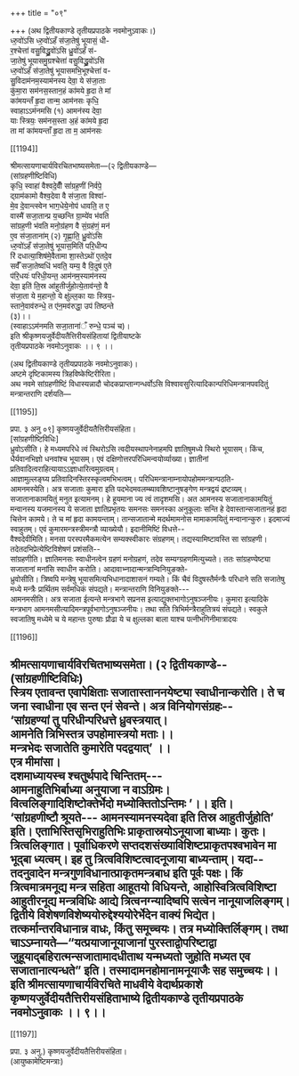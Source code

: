 +++
title = "०९"

+++
(अथ द्वितीयकाण्डे तृतीयप्रपाठके नवमोनुऽवाकः।)  
ध्‍रु॒वो॑ऽसि ध्‍रु॒वो॑ऽहँ स॑जा॒तेषु॑ भूयासं॒ धी-  
र॒श्चेत्ता॑ वसु॒विद्ध्रु॒वो॑ऽसि ध्रु॒वो॑ऽहँ स॑-  
जा॒तेषु॑ भूयासमु॒ग्रश्चेत्ता॑ वसु॒विद्ध्रु॒वो॑ऽसि  
ध्‍रु॒वो॑ऽहँ स॑जा॒तेषु॑ भूयासमभि॒भूश्चेत्ता॑ व-  
सु॒विदाम॑नम॒स्याम॑नस्य देवा॒ ये स॑जा॒ताः  
कु॑मा॒रा सम॑नस॒स्तान॒हं का॑मये हृ॒दा ते मां  
का॑मयन्तँ हृ॒दा तान्म॒ आम॑नसः कृधि॒  
स्वाहाऽऽम॑नमसि (१) आमन॑स्य देवा॒  
याः स्त्रियः॒ सम॑नस॒स्ता अ॒हं का॑मये हृ॒दा  
ता मां का॑मयन्ताँ हृ॒दा ता म॒ आम॑नसः

[[1194]]

श्रीमत्सायणाचार्यविरचितभाष्यसमेता—(२ द्वितीयकाण्डे—  
(सांग्रहणीष्टिविधि)  
कृधि॒ स्वाहा॑ वैश्वदे॒वीँ सां॑ग्रह॒णीं निर्वपे॒  
द्‍ग्राम॑कामो वैश्व॒देवा वै स॑जा॒ता विश्वा॑-  
मे॒व दे॒वान्त्स्वेन भाग॒धेये॒नोप॑ धावति॒ त ए॒  
वास्मै॑ सजा॒तान्प्र य॒च्छन्ति ग्रा॒म्ये॑व भ॑वति  
सांग्रह॒णी भ॑वति मनो॒ग्र॑हण वै सं॒ग्रह॑णं॒ मन॑  
ए॒व स॑जा॒ताना॑म् (२) गृ॒ह्णा॒ति॒ ध्रु॒वो॑ऽसि  
ध्‍रु॒वो॑ऽहँ स॑जा॒तेषु॑ भूयास॒मिति॑ परि॒धीन्प  
रि॑ दधात्या॒शिष॑मे॒वैतामा शा॒स्तेऽथो॑ ए॒तदे॒व  
सर्वँ॑ सजा॒तेष्वधि॑ भवति॒ यम्य॒ वै वि॒दुष॑ ए॒ते  
प॑रि॒धयः॑ परिधी॒यन्त॒ आम॑नम॒स्याम॑नस्य  
देवा॒ इति॑ ति॒स्र आ॑हुतीर्जुहोत्ये॒ताव॑न्तो॒ वै  
स॑जा॒ता ये म॒हान्तो॒ ये क्षु॑ल्ल॒का याः स्त्रिय॒-  
स्ताने॒वाव॑रुन्धे॒ त ए॑न॒मव॑रुद्धा॒ उप॑ तिष्ठन्ते  
(३)।।  
(स्वाहाऽऽम॑नमति सजा॒ताना॑ँ रुन्धे॒ पञ्च॑ च)।  
इति श्रीकृष्णयजुर्वेदीयतैत्तिरीयसंहितायां द्वितीयाष्टके  
तृतीयप्रपाठके नवमोऽनुवाकः ।। ९ ।।

(अथ द्वितीयकाण्डे तृतीयप्रपाठके नवमोऽनुवाकः)।  
अष्टमे दृष्टिकामस्य त्रिहविष्केष्टिरीरिता।  
अथ नवमे सांग्रहणीष्टिं विधास्यन्नादौ चोदकप्राप्तान्गन्धर्वोऽसि विश्वावसुरित्यादिकान्परिधिमन्त्रानपवदितुं मन्त्रान्तराणि दर्शयति—

[[1195]]

प्रपा. ३ अनु ०९] कृष्णयजुर्वेदीयतैत्तिरीयसंहिता।  
[सांग्रहणीष्टिविधिः]  
ध्रुवोऽसीति। हे मध्यमपरिधे त्वं स्थिरोऽसि त्वदीयस्थापनेनाहमपि ज्ञातिषुमध्ये स्थिरो भूयासम्। किंच, धैर्यवानभिज्ञो धनवांश्च भूयासम्। एवं दक्षिणोत्तरपरिधिमन्वयोर्व्याख्या। ज्ञातीनां प्रतिवादित्वराहित्यायाऽऽज्ञाधारित्वमुग्रत्वम्।  
आज्ञामुल्लङ्घ्य प्रतिवादिनस्तिरस्कृत्वमभिभत्वम्। परिधिमन्त्रानाम्नायोपहोममन्त्रान्पठति-  
आमनमस्येति। अत्र सजाताः कुमारा इति पदभेदमवलम्ब्यावशिष्टानुषङ्गेण मन्त्रद्वयं द्रष्टव्यम्। सजातानाकामयितुं मनुत इत्यामनम्। हे हूयमाना ज्य त्वं तादृशमसि। अत आमनस्य सजातानाकामयितुं मन्वानस्य यजमानस्य ये सजाता ज्ञातिप्रभृतयः समनसः समनस्का अनुकूलाः सन्ति हे देवास्तान्सजातानहं हृदा चित्तेन कामये। ते च मां हृदा कामयन्ताम्। तान्सजातान्मे मदर्थमामनोस मामाकामयितुं मन्वानान्कुरु। इदमाज्यं स्वाहुतम्। एवं कुमारमन्त्रस्त्रीमन्त्रौ व्याख्येयौ। इदानीमिष्टिं विधत्ते--  
वैश्वदेवीमिति। मनसा परस्परमैकमत्येन सम्यक्स्वीकारः संग्रहणम्। तद्यस्यामिष्टावस्ति सा सांग्रहणी। तदेतदभिप्रेत्येष्टिविशेषणं प्रशंसति--  
सांग्रहणीति। ज्ञातिमनसः स्वाधीनत्वेन ग्रहणं मनोग्रहणं, तदेव सम्यग्ग्रहणमित्युच्यते। ततः सांग्रहण्येष्ट्या सजातानां मनांसि स्वाधीन करोति। आदावाभ्नादान्मन्त्रान्विनियुङक्ते-  
ध्रुवोसीति। त्रिष्वपि मन्त्रेषु भूयासमित्यभिधानादाशासनं गम्यते। किं चैवं विदुषस्तैर्मन्त्रैः परिधाने सति सजातेषु मध्ये मन्त्रैः प्रार्थितम सर्वमधिकं संपद्यते। मन्त्रान्तराणि विनियुङक्ते---  
आमनमसीति। अत्र सजाता ईत्यन्ते मन्त्रभागे सप्रनस इत्याद्युक्तभागोऽनुषञ्जनीयः। कुमारा इत्यादिके मन्त्रभाग आमनमसीत्यादिमन्त्रपूर्वभागोऽनुषञ्जनीयः। तथा सति त्रिभिर्मन्त्रैराहुतित्रयं संपद्यते। स्वकुले स्वजातिषु मध्येमे च ये महान्तः पुरुषाः प्रौढा ये च क्षुल्लका बाला याश्च पत्नीभगिनीमात्रादयः

[[1196]]

श्रीमत्सायणाचार्यविरचितभाष्यसमेता। (२ द्वितीयकाण्डे--  
(सांग्रहणीष्टिविधिः)  
स्त्रिय एतावन्त एवापेक्षिताः सजातास्ताननयेष्ट्या स्वाधीनान्करोति। ते च जना स्वाधीना एव सन्त एनं सेवन्ते। अत्र विनियोगसंग्रहः--  
‘सांग्रहण्यां तु परिधीन्परिधत्ते ध्रुवस्त्रयात्।  
आमनेति त्रिभिस्तत्र उपहोमास्त्रयो मताः।।  
मन्त्रभेदः सजातेति कुमारेति पदद्वयात्’ ।।  
एत्र मीमांसा।  
दशमाध्यायस्च श्चतुर्थपादे चिन्तितम्---  
आमनाहुतिभिर्बाध्या अनुयाजा न वाऽग्रिमः।  
वित्वलिङ्गादिशिष्टोक्तेर्भेदो मध्योक्तितोऽन्तिमः ’।। इति।  
‘सांग्रहणीष्टौ श्रूयते--- आमनस्यामनस्यदेवा इति तिस्र आहुतीर्जुहोति’ इति। एताभिस्तिसृभिराहुतिभिः प्राकृतास्रयोऽनूयाजा बाध्याः। कुतः। त्रित्वलिङ्गात। पूर्वाधिकरणे सप्तदशसंख्याविशिष्टप्राकृतपश्वभावेन मा भूद्बा ध्यत्वम्। इह तु त्रित्वविशिष्टत्वादनूजाया बाध्यन्ताम्। यदा-- तदनुवादेन मन्त्रगुणविधानात्प्राकृतमन्त्रबाध इति पूर्वः पक्षः। किं त्रित्वमात्रमनूद्य मन्त्र सहिता आहूतयो विधियन्ते, आहोस्वित्रित्वविशिष्टा आहुतीरनूद्य मन्त्रविधिः आद्ये त्रित्वनग्न्यादिष्वपि सत्वेन नानूयाजलिङ्गम्। द्वितीये विशेषणविशेष्ययोरुद्देश्ययोरेर्भेदेन वाक्यं भिद्येत। तत्कर्मान्तरविधानान्न वाधः, किंतु समूच्चयः। तत्र मध्योक्तिर्लिङ्गम्। तथा चाऽऽम्नायते—“यत्प्रयाजानूयाजानां पुरस्ताद्वोपरिष्टाद्वा जुहूयाद्बहिरात्मन्सजातामादधीताथ यन्मध्यतो जुहोति मध्यत एव सजातानात्यन्धते” इति। तस्मादामनहोमानामनूयाजैः सह समुच्चयः।।  
इति श्रीमत्सायणाचार्यविरचिते माधवीये वेदार्थप्रकाशे कृष्णयजुर्वेदीयतैत्तिरीयसंहिताभाष्ये द्वितीयकाण्डे तृतीयप्रपाठके  
नवमोऽनुवाकः ।। ९।।  
--------

[[1197]]

प्रपा. ३ अनु.) कृष्णयजुर्वेदीयतैत्तिरीयसंहिता।  
(आयुष्कामेष्टिमन्त्राः)  
